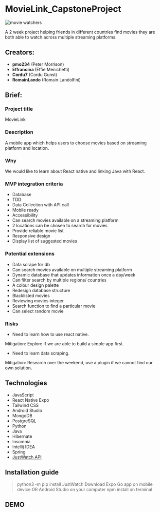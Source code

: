 # MovieLink_CapstoneProject
![movie watchers](https://counseling.northwestern.edu/wp-content/uploads/sites/83/2021/02/Hero.png?w=769)

A 2 week project helping friends in different countries find movies they are both able to watch across multiple streaming platforms.


## Creators:
- __pmo234__ (Peter Morrison)
- __Effrancina__ (Effie Menichetti)
- __Cordu7__ (Cordu Gunst)
- __RomainLando__ (Romain Landolfini)


## Brief:

### Project title
MovieLink

### Description
A mobile app which helps users to choose movies based on streaming platform and location.

### Why
We would like to learn about React native and linking Java with React.

### MVP integration criteria
- Database
- TDD
- Data Collection with API call
- Mobile ready
- Accessibility
- Can search movies available on a streaming platform
- 2 locations can be chosen to search for movies
- Provide reliable movie list
- Responsive design 
- Display list of suggested movies

### Potential extensions
- Data scrape for db
- Can search movies available on multiple streaming platform
- Dynamic database that updates information once a day/week
- Can filter search by multiple regions/ countries
- A colour design palette
- Redesign database structure
- Blacklisted movies
- Reviewing movies integer
- Search function to find a particular movie
- Can select random movie

### Risks
- Need to learn how to use react native.

Mitigation: Explore if we are able to build a simple app first.

- Need to learn data scraping.

Mitigation: Research over the weekend, use a plugin if we cannot find our own solution.


## Technologies
- JavaScript
- React Native Expo
- Tailwind CSS
- Android Studio
- MongoDB
- PostgreSQL
- Python
- Java
- Hibernate
- Insomnia
- Intellij IDEA
- Spring
- [JustWatch API](https://github.com/dawoudt/JustWatchAPI)


## Installation guide
> python3 -m pip install JustWatch
> Download Expo Go app on mobile device OR Android Studio on your computer
> npm install on terminal

## DEMO
